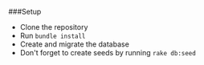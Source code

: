 ###Setup

* Clone the repository
* Run `bundle install`
* Create and migrate the database
* Don't forget to create seeds by running `rake db:seed`
